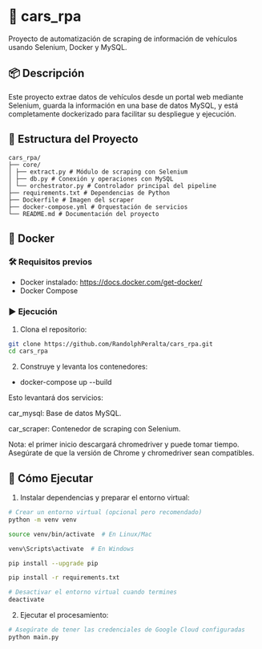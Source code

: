 # 🚗 cars_rpa

Proyecto de automatización de scraping de información de vehículos usando Selenium, Docker y MySQL.

## 📦 Descripción

Este proyecto extrae datos de vehículos desde un portal web mediante Selenium, guarda la información en una base de datos MySQL, y está completamente dockerizado para facilitar su despliegue y ejecución.

## 🧱 Estructura del Proyecto

```plaintext
cars_rpa/
├── core/
│ ├── extract.py # Módulo de scraping con Selenium
│ ├── db.py # Conexión y operaciones con MySQL
│ └── orchestrator.py # Controlador principal del pipeline
├── requirements.txt # Dependencias de Python
├── Dockerfile # Imagen del scraper
├── docker-compose.yml # Orquestación de servicios
└── README.md # Documentación del proyecto
```

## 🐳 Docker

### 🛠 Requisitos previos

- Docker instalado: https://docs.docker.com/get-docker/
- Docker Compose

### ▶️ Ejecución

1. Clona el repositorio:

```bash
git clone https://github.com/RandolphPeralta/cars_rpa.git
cd cars_rpa
```

2. Construye y levanta los contenedores:

- docker-compose up --build

Esto levantará dos servicios:

car_mysql: Base de datos MySQL.

car_scraper: Contenedor de scraping con Selenium.

Nota: el primer inicio descargará chromedriver y puede tomar tiempo. Asegúrate de que la versión de Chrome y chromedriver sean compatibles.

## 🚀 Cómo Ejecutar
1. Instalar dependencias y preparar el entorno virtual:

```bash
# Crear un entorno virtual (opcional pero recomendado)
python -m venv venv

source venv/bin/activate  # En Linux/Mac

venv\Scripts\activate  # En Windows

pip install --upgrade pip

pip install -r requirements.txt

# Desactivar el entorno virtual cuando termines
deactivate

```

2. Ejecutar el procesamiento:

```bash
# Asegúrate de tener las credenciales de Google Cloud configuradas
python main.py
```